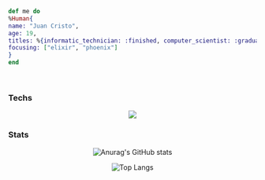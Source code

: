 ```elixir
def me do 
%Human{
name: "Juan Cristo",
age: 19,
titles: %{informatic_technician: :finished, computer_scientist: :graduating},
focusing: ["elixir", "phoenix"]
}
end

```

<br> 

### Techs
<p align="center">
  <a href="https://skillicons.dev">
    <img src="https://skillicons.dev/icons?i=elixir,postgres,javascript,react" />
  </a>
</p>

### Stats

<div align="center">
  
![Anurag's GitHub stats](https://github-readme-stats.vercel.app/api?username=juanzeen&show_icons=true&theme=tokyonight)

![Top Langs](https://github-readme-stats.vercel.app/api/top-langs/?username=juanzeen&layout=compact&theme=tokyonight)
</div>


